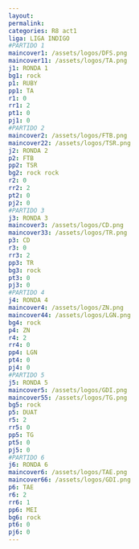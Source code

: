 ```yaml
---
layout: 
permalink: 
categories: R8 act1
liga: LIGA INDIGO
#PARTIDO 1
maincover1: /assets/logos/DFS.png
maincover11: /assets/logos/TA.png
j1: RONDA 1
bg1: rock
p1: RUBY
pp1: TA
r1: 0
rr1: 2
pt1: 0
pj1: 0
#PARTIDO 2
maincover2: /assets/logos/FTB.png
maincover22: /assets/logos/TSR.png
j2: RONDA 2
p2: FTB
pp2: TSR
bg2: rock rock
r2: 0
rr2: 2
pt2: 0
pj2: 0
#PARTIDO 3
j3: RONDA 3
maincover3: /assets/logos/CD.png
maincover33: /assets/logos/TR.png
p3: CD
r3: 0
rr3: 2
pp3: TR
bg3: rock
pt3: 0
pj3: 0
#PARTIDO 4
j4: RONDA 4
maincover4: /assets/logos/ZN.png
maincover44: /assets/logos/LGN.png
bg4: rock 
p4: ZN
r4: 2
rr4: 0
pp4: LGN
pt4: 0
pj4: 0
#PARTIDO 5
j5: RONDA 5
maincover5: /assets/logos/GDI.png
maincover55: /assets/logos/TG.png
bg5: rock 
p5: DUAT
r5: 2
rr5: 0
pp5: TG
pt5: 0
pj5: 0
#PARTIDO 6
j6: RONDA 6
maincover6: /assets/logos/TAE.png
maincover66: /assets/logos/GDI.png
p6: TAE
r6: 2
rr6: 1
pp6: MEI
bg6: rock
pt6: 0
pj6: 0
---
```


